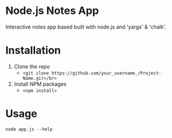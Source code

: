 # Node.js Notes App
Interactive notes app based built with node.js and 'yargs' & 'chalk'.

# Installation


1. Clone the repo</br>
	- `<git clone https://github.com/your_username_/Project-Name.git</br>`
2. Install NPM packages</br>
	- `<npm install>`
  
# Usage 

  `node app.js --help`
